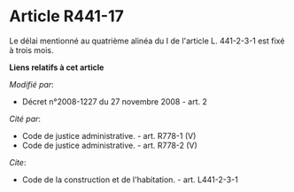 # Article R441-17

Le délai mentionné au quatrième alinéa du I de l'article L. 441-2-3-1 est fixé à trois mois.

**Liens relatifs à cet article**

_Modifié par_:

  - Décret n°2008-1227 du 27 novembre 2008 - art. 2

_Cité par_:

  - Code de justice administrative. - art. R778-1 (V)
  - Code de justice administrative. - art. R778-2 (V)

_Cite_:

  - Code de la construction et de l'habitation. - art. L441-2-3-1
